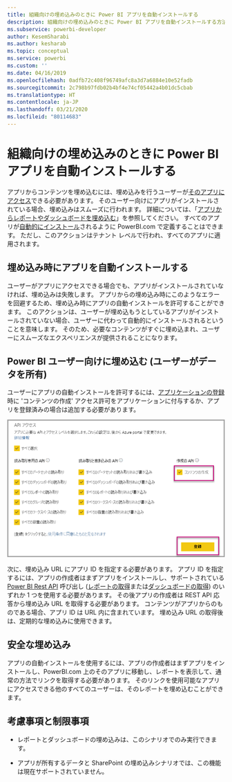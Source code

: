 ```yaml
---
title: 組織向けの埋め込みのときに Power BI アプリを自動インストールする
description: 組織向けの埋め込みのときに Power BI アプリを自動インストールする方法について説明します。
ms.subservice: powerbi-developer
author: KesemSharabi
ms.author: kesharab
ms.topic: conceptual
ms.service: powerbi
ms.custom: ''
ms.date: 04/16/2019
ms.openlocfilehash: 0adfb72c408f96749afc8a3d7a6884e10e52fadb
ms.sourcegitcommit: 2c798b97fdb02b4bf4e74cf05442a4b01dc5cbab
ms.translationtype: HT
ms.contentlocale: ja-JP
ms.lasthandoff: 03/21/2020
ms.locfileid: "80114683"
---
```

# <a name="auto-install-power-bi-apps-when-embedding-for-your-organization"></a>組織向けの埋め込みのときに Power BI アプリを自動インストールする

アプリからコンテンツを埋め込むには、埋め込みを行うユーザーが[そのアプリにアクセス](../../service-create-distribute-apps.md)できる必要があります。 そのユーザー向けにアプリがインストールされている場合、埋め込みはスムーズに行われます。 詳細については、「[アプリからレポートやダッシュボードを埋め込む](embed-from-apps.md)」を参照してください。 すべてのアプリが[自動的にインストール](https://powerbi.microsoft.com/blog/automatically-install-apps/)されるように PowerBI.com で定義することはできます。 ただし、このアクションはテナント レベルで行われ、すべてのアプリに適用されます。

## <a name="auto-install-app-on-embedding"></a>埋め込み時にアプリを自動インストールする

ユーザーがアプリにアクセスできる場合でも、アプリがインストールされていなければ、埋め込みは失敗します。 アプリからの埋め込み時にこのようなエラーを回避するため、埋め込み時にアプリの自動インストールを許可することができます。 このアクションは、ユーザーが埋め込もうとしているアプリがインストールされていない場合、ユーザーに代わって自動的にインストールされるということを意味します。 そのため、必要なコンテンツがすぐに埋め込まれ、ユーザーにスムーズなエクスペリエンスが提供されることになります。

## <a name="embed-for-power-bi-users-user-owns-data"></a>Power BI ユーザー向けに埋め込む (ユーザーがデータを所有)

ユーザーにアプリの自動インストールを許可するには、[アプリケーションの登録](register-app.md#register-with-the-power-bi-application-registration-tool)時に 'コンテンツの作成' アクセス許可をアプリケーションに付与するか、アプリを登録済みの場合は追加する必要があります。

![アプリのコンテンツ作成登録](media/embed-auto-install-app/register-app-create-content.png)

次に、埋め込み URL にアプリ ID を指定する必要があります。 アプリ ID を指定するには、アプリの作成者はまずアプリをインストールし、サポートされている [Power BI Rest API](https://docs.microsoft.com/rest/api/power-bi/) 呼び出し ([レポートの取得](https://docs.microsoft.com/rest/api/power-bi/reports/getreports)または[ダッシュボードの取得](https://docs.microsoft.com/rest/api/power-bi/dashboards/getdashboards)) のいずれか 1 つを使用する必要があります。 その後アプリの作成者は REST API 応答から埋め込み URL を取得する必要があります。 コンテンツがアプリからのものである場合、アプリ ID は URL 内に含まれています。  埋め込み URL の取得後は、定期的な埋め込みに使用できます。

## <a name="secure-embed"></a>安全な埋め込み

アプリの自動インストールを使用するには、アプリの作成者はまずアプリをインストールし、PowerBI.com 上のそのアプリに移動し、レポートを表示して、通常の方法でリンクを取得する必要があります。 そのリンクを使用可能なアプリにアクセスできる他のすべてのユーザーは、そのレポートを埋め込むことができます。

## <a name="considerations-and-limitations"></a>考慮事項と制限事項

* レポートとダッシュボードの埋め込みは、このシナリオでのみ実行できます。

* アプリが所有するデータと SharePoint の埋め込みシナリオでは、この機能は現在サポートされていません。